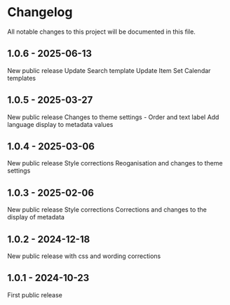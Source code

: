 # Changelog

All notable changes to this project will be documented in this file.

## 1.0.6 - 2025-06-13

New public release
Update Search template
Update Item Set Calendar templates

## 1.0.5 - 2025-03-27

New public release
Changes to theme settings - Order and text label
Add language display to metadata values

## 1.0.4 - 2025-03-06

New public release
Style corrections
Reoganisation and changes to theme settings

## 1.0.3 - 2025-02-06

New public release
Style corrections
Corrections and changes to the display of metadata

## 1.0.2 - 2024-12-18

New public release with css and wording corrections

## 1.0.1 - 2024-10-23

First public release
